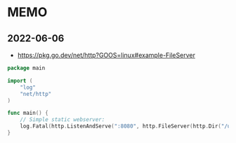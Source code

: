 # MEMO

## 2022-06-06

- https://pkg.go.dev/net/http?GOOS=linux#example-FileServer
```go
package main

import (
	"log"
	"net/http"
)

func main() {
	// Simple static webserver:
	log.Fatal(http.ListenAndServe(":8080", http.FileServer(http.Dir("/usr/share/doc"))))
}
```
